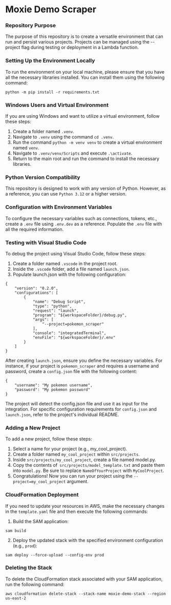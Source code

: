 # Moxie Demo Scraper

### Repository Purpose

The purpose of this repository is to create a versatile environment that can run and persist various projects. Projects can be managed using the --project flag during testing or deployment in a Lambda function.

### Setting Up the Environment Locally

To run the environment on your local machine, please ensure that you have all the necessary libraries installed. You can install them using the following command:

```ssh
python -m pip install -r requirements.txt
```

### Windows Users and Virtual Environment

If you are using Windows and want to utilize a virtual environment, follow these steps:

1. Create a folder named `.venv`.
2. Navigate to `.venv` using the command `cd .venv`.
3. Run the command `python -m venv venv` to create a virtual environment named `venv`.
4. Navigate to `.venv/venv/Scripts` and execute `.\activate`.
5. Return to the main root and run the command to install the necessary libraries.

### Python Version Compatibility

This repository is designed to work with any version of Python. However, as a reference, you can use `Python 3.12` or a higher version.

### Configuration with Environment Variables

To configure the necessary variables such as connections, tokens, etc., create a `.env` file using `.env.dev` as a reference. Populate the `.env` file with all the required information.

### Testing with Visual Studio Code

To debug the project using Visual Studio Code, follow these steps:

1. Create a folder named `.vscode` in the project root.
2. Inside the `.vscode` folder, add a file named `launch.json`.
3. Populate launch.json with the following configuration:

```
{
    "version": "0.2.0",
    "configurations": [
        {
            "name": "Debug Script",
            "type": "python",
            "request": "launch",
            "program": "${workspaceFolder}/debug.py",
            "args": [
                "--project=pokemon_scraper"
            ],
            "console": "integratedTerminal",
            "envFile": "${workspaceFolder}/.env"
        }
    ]
}
```

After creating `launch.json`, ensure you define the necessary variables. For instance, if your project is `pokemon_scraper` and requires a username and password, create a `config.json` file with the following content:

```
{
    "username": "My pokemon username",
    "password": "My pokemon password"
}
```

The project will detect the config.json file and use it as input for the integration. For specific configuration requirements for `config.json` and `launch.json`, refer to the project's individual README.

### Adding a New Project

To add a new project, follow these steps:

1. Select a name for your project (e.g., my_cool_project).
2. Create a folder named `my_cool_project` within `src/projects`.
3. Inside `src/projects/my_cool_project`, create a file named model.py.
4. Copy the contents of` src/projects/model_template.txt` and paste them into `model.py`. Be sure to replace `NameOfYourProject` with `MyCoolProject`.
5. Congratulations! Now you can run your project using the `--project=my_cool_project` argument.

### CloudFormation Deployment

If you need to update your resources in AWS, make the necessary changes in the `template.yaml` file and then execute the following commands:

1. Build the SAM application:

```
sam build
```

2. Deploy the updated stack with the specified environment configuration (e.g., `prod`):

```
sam deploy --force-upload --config-env prod
```

### Deleting the Stack

To delete the CloudFormation stack associated with your SAM application, run the following command:

```
aws cloudformation delete-stack --stack-name moxie-demo-stack --region us-east-2
```
